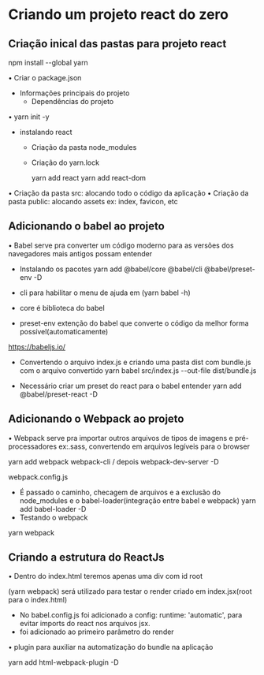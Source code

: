 # Criando um projeto react do zero

## Criação inical das pastas para projeto react

npm install --global yarn

• Criar o package.json

- Informações principais do projeto
  - Dependências do projeto

• yarn init -y

- instalando react

  - Criação da pasta node_modules
  - Criação do yarn.lock

    yarn add react
    yarn add react-dom

• Criação da pasta src: alocando todo o código da aplicação
• Criação da pasta public: alocando assets ex: index, favicon, etc

## Adicionando o babel ao projeto

• Babel serve pra converter um código moderno para as versões dos navegadores mais antigos possam entender

- Instalando os pacotes
  yarn add @babel/core @babel/cli @babel/preset-env -D

- cli para habilitar o menu de ajuda em (yarn babel -h)
- core é biblioteca do babel
- preset-env extenção do babel que converte o código da melhor forma possível(automaticamente)

https://babeljs.io/

- Convertendo o arquivo index.js e criando uma pasta dist com bundle.js com o arquivo convertido
  yarn babel src/index.js --out-file dist/bundle.js

- Necessário criar um preset do react para o babel entender
  yarn add @babel/preset-react -D

## Adicionando o Webpack ao projeto

• Webpack serve pra importar outros arquivos de tipos de imagens e pré-processadores ex:.sass, convertendo em arquivos legíveis para o browser

yarn add webpack webpack-cli / depois webpack-dev-server -D

webpack.config.js

- É passado o caminho, checagem de arquivos e a exclusão do node_modules e o babel-loader(integração entre babel e webpack)
  yarn add babel-loader -D
- Testando o webpack

yarn webpack

## Criando a estrutura do ReactJs

• Dentro do index.html teremos apenas uma div com id root

(yarn webpack) será utilizado para testar o render criado em index.jsx(root para o index.html)

- No babel.config.js foi adicionado a config: runtime: 'automatic', para evitar imports do react nos arquivos jsx.
- <App /> foi adicionado ao primeiro parâmetro do render

• plugin para auxiliar na automatização do bundle na aplicação

yarn add html-webpack-plugin -D
